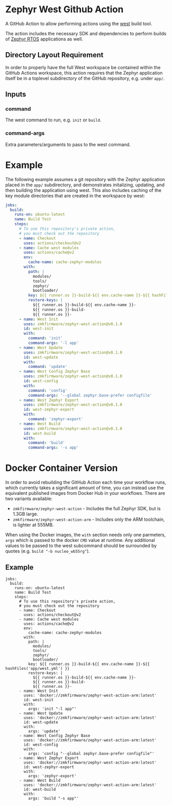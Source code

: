 # Zephyr West Github Action

A GitHub Action to allow performing actions using the [west](https://docs.zephyrproject.org/latest/guides/west/index.html) build tool.

The action includes the necessary SDK and dependencies to perform builds of [Zephyr RTOS](https://zephyrproject.org/) applications as well.

## Directory Layout Requirement

In order to properly have the full West workspace be contained within the GitHub Actions workspace, this action requires
that the Zephyr application itself be in a toplevel subdirectory of the GitHub repository, e.g. under `app/`.

## Inputs

### command

The west command to run, e.g. `init` or `build`.

### command-args

Extra parameters/arguments to pass to the west command.

# Example

The following example assumes a git repository with the Zephyr application
placed in the `app/` subdirectory, and demonstrates initalizing, updating, and
then building the application using west. This also includes caching of the
key module directories that are created in the workspace by west:

```yaml
jobs:
  build:
    runs-on: ubuntu-latest
    name: Build Test
    steps:
      # To use this repository's private action,
      # you must check out the repository
      - name: Checkout
        uses: actions/checkout@v2
      - name: Cache west modules
        uses: actions/cache@v2
        env:
          cache-name: cache-zephyr-modules
        with:
          path: |
            modules/
            tools/
            zephyr/
            bootloader/
          key: ${{ runner.os }}-build-${{ env.cache-name }}-${{ hashFiles('app/west.yml') }}
          restore-keys: |
            ${{ runner.os }}-build-${{ env.cache-name }}-
            ${{ runner.os }}-build-
            ${{ runner.os }}-
      - name: West Init
        uses: zmkfirmware/zephyr-west-action@v0.1.0
        id: west-init
        with:
          command: 'init'
          command-args: '-l app'
      - name: West Update
        uses: zmkfirmware/zephyr-west-action@v0.1.0
        id: west-update
        with:
          command: 'update'
      - name: West Config Zephyr Base
        uses: zmkfirmware/zephyr-west-action@v0.1.0
        id: west-config
        with:
          command: 'config'
          command-args: '--global zephyr.base-prefer configfile'
      - name: West Zephyr Export
        uses: zmkfirmware/zephyr-west-action@v0.1.0
        id: west-zephyr-export
        with:
          command: 'zephyr-export'
      - name: West Build
        uses: zmkfirmware/zephyr-west-action@v0.1.0
        id: west-build
        with:
          command: 'build'
          command-args: '-s app'
```

# Docker Container Version

In order to avoid rebuilding the GitHub Action each time your workflow runs, which currently
takes a significant amount of time, you can instead use the equivalent published images from
Docker Hub in your workflows. There are two variants available:

* `zmkfirmware/zephyr-west-action` - Includes the full Zephyr SDK, but is 1.3GB large.
* `zmkfirmware/zephyr-west-action-arm` - Includes only the ARM toolchain, is lighter at 555MB.

When using the Docker images, the `with` section needs only one parmeters, `args` which is passed
to the docker `CMD` value at runtime. Any additional values to be passed to the west subcommand
should be surrounded by quotes (e.g. `build "-b nucleo_wb55rg"`).

## Example

```
jobs:
  build:
    runs-on: ubuntu-latest
    name: Build Test
    steps:
      # To use this repository's private action,
      # you must check out the repository
      - name: Checkout
        uses: actions/checkout@v2
      - name: Cache west modules
        uses: actions/cache@v2
        env:
          cache-name: cache-zephyr-modules
        with:
          path: |
            modules/
            tools/
            zephyr/
            bootloader/
          key: ${{ runner.os }}-build-${{ env.cache-name }}-${{ hashFiles('app/west.yml') }}
          restore-keys: |
            ${{ runner.os }}-build-${{ env.cache-name }}-
            ${{ runner.os }}-build-
            ${{ runner.os }}-
      - name: West Init
        uses: 'docker://zmkfirmware/zephyr-west-action-arm:latest'
        id: west-init
        with:
          args: 'init "-l app"'
      - name: West Update
        uses: 'docker://zmkfirmware/zephyr-west-action-arm:latest'
        id: west-update
        with:
          args: 'update'
      - name: West Config Zephyr Base
        uses: 'docker://zmkfirmware/zephyr-west-action-arm:latest'
        id: west-config
        with:
          args: 'config "--global zephyr.base-prefer configfile"'
      - name: West Zephyr Export
        uses: 'docker://zmkfirmware/zephyr-west-action-arm:latest'
        id: west-zephyr-export
        with:
          args: 'zephyr-export'
      - name: West Build
        uses: 'docker://zmkfirmware/zephyr-west-action-arm:latest'
        id: west-build
        with:
          args: 'build "-s app"'
```
